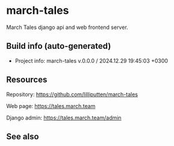<!--
 @since 2024.12.29, 19:24
 @changed 2024.12.29, 23:55
-->


# march-tales


March Tales django api and web frontend server.


## Build info (auto-generated)

- Project info: march-tales v.0.0.0 / 2024.12.29 19:45:03 +0300


## Resources

Repository: https://github.com/lilliputten/march-tales

Web page: https://tales.march.team

Django admin: https://tales.march.team/admin

## See also

